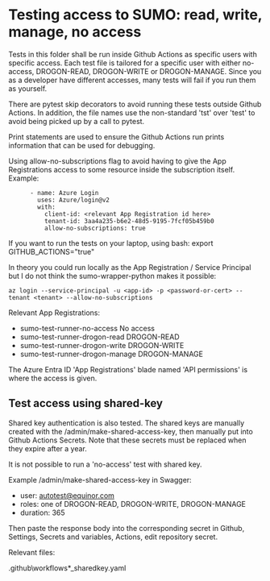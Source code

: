 # Testing access to SUMO: read, write, manage, no access

Tests in this folder shall be run inside Github Actions as specific 
users with specific access. Each test file is tailored for a specific 
user with either no-access, DROGON-READ, DROGON-WRITE or DROGON-MANAGE.
Since you as a developer have different accesses, many tests will fail
if you run them as yourself. 

There are pytest skip decorators to avoid running these tests
outside Github Actions. 
In addition, the file names use the non-standard 'tst' over 'test' to avoid being picked 
up by a call to pytest. 

Print statements are used to ensure the Github Actions run prints 
information that can be used for debugging. 

Using allow-no-subscriptions flag to avoid having to give the App Registrations access to some resource inside the subscription itself. Example: 
```
      - name: Azure Login
        uses: Azure/login@v2
        with:
          client-id: <relevant App Registration id here>
          tenant-id: 3aa4a235-b6e2-48d5-9195-7fcf05b459b0
          allow-no-subscriptions: true
```

If you want to run the tests on your laptop, using bash:
export GITHUB_ACTIONS="true"

In theory you could run locally as the App Registration / Service Principal but I 
do not think the sumo-wrapper-python makes it possible:
```
az login --service-principal -u <app-id> -p <password-or-cert> --tenant <tenant> --allow-no-subscriptions
```

Relevant App Registrations:

* sumo-test-runner-no-access No access
* sumo-test-runner-drogon-read DROGON-READ
* sumo-test-runner-drogon-write DROGON-WRITE
* sumo-test-runner-drogon-manage DROGON-MANAGE

The Azure Entra ID 'App Registrations' blade named 'API permissions' is where the access is 
given. 

## Test access using shared-key

Shared key authentication is also tested. The shared keys are manually created with the /admin/make-shared-access-key, then manually put into Github Actions Secrets. Note that these secrets must be replaced when they expire after a year. 

It is not possible to run a 'no-access' test with shared key. 

Example /admin/make-shared-access-key in Swagger:

* user: autotest@equinor.com
* roles: one of DROGON-READ, DROGON-WRITE, DROGON-MANAGE
* duration: 365

Then paste the response body into the corresponding secret in Github, Settings, Secrets and variables, Actions, edit repository secret. 

Relevant files:

.github\workflows\*_sharedkey.yaml
